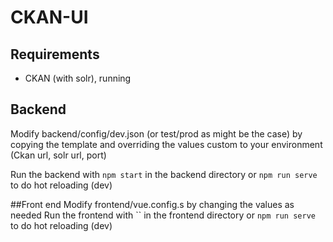 # CKAN-UI

## Requirements
- CKAN (with solr), running

## Backend
Modify backend/config/dev.json (or test/prod as might be the case) by copying the template and overriding the values 
custom to your environment (Ckan url, solr url, port)

Run the backend with `npm start` in the backend directory or `npm run serve` to do hot reloading (dev)

##Front end 
Modify frontend/vue.config.s by changing the values as needed
Run the frontend with `` in the frontend directory or `npm run serve` to do hot reloading (dev) 